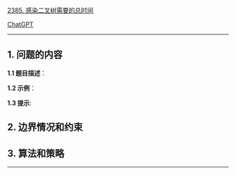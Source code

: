 [2385. 感染二叉树需要的总时间](https://leetcode.cn/problems/amount-of-time-for-binary-tree-to-be-infected)

[ChatGPT](chat.openai.com)

---

## 1. 问题的内容
**1.1 题目描述**：

**1.2 示例**：

**1.3 提示**:

## 2. 边界情况和约束


## 3. 算法和策略

---

